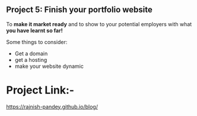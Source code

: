 ## Project 5: Finish your portfolio website

To **make it market ready** and to show to your potential employers with what **you have learnt so far!**

Some things to consider:
* Get a domain
* get a hosting
* make your website dynamic

# Project Link:-
https://rajnish-pandey.github.io/blog/
